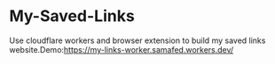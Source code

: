 # My-Saved-Links
Use cloudflare workers and browser extension to build my saved links website.Demo:https://my-links-worker.samafed.workers.dev/
